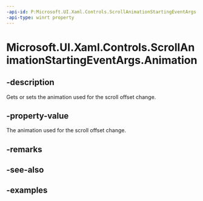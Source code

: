 ```yaml
---
-api-id: P:Microsoft.UI.Xaml.Controls.ScrollAnimationStartingEventArgs.Animation
-api-type: winrt property
---
```


# Microsoft.UI.Xaml.Controls.ScrollAnimationStartingEventArgs.Animation

<!--
public Windows.UI.Composition.CompositionAnimation Animation { get; set; }
-->

## -description

Gets or sets the animation used for the scroll offset change.

## -property-value

The animation used for the scroll offset change.

## -remarks

## -see-also

## -examples

